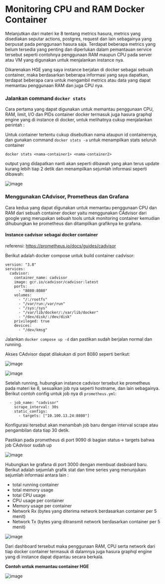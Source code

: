 # Monitoring CPU and RAM Docker Container 

Melanjutkan dari materi ke 8 tentang metrics hasura, metrics yang disediakan seputar actions, postgres, request dan lain sebagainya yang berpusat pada penggunaan hasura saja. Terdapat beberapa metrics yang belum tersedia yang penting dan diperlukan dalam pemantauan service tersebut seperti contohnya penggunaan RAM maupun CPU pada server atau VM yang digunakan untuk menjalankan instance nya.

Dikarenakan HGE yang saya instance berjalan di docker sebagai sebuah container, maka berdasarkan beberapa informasi yang saya dapatkan, terdapat beberapa cara untuk mengambil metrics atau data yang dapat memantau penggunaan RAM dan juga CPU nya.

### Jalankan command `docker stats`

Cara pertama yang dapat digunakan untuk memantau penggunaan CPU, RAM, limit, I/O dan PIDs container docker termasuk juga hasura graphql engine yang di instance di docker, untuk melihatnya cukup menjalankan perintah :

Untuk container tertentu cukup disebutkan nama ataupun id containernya, dan gunakan command `docker stats -a` untuk menampilkan stats seluruh container
```
docker stats <nama-container1> <nama-container2>
```

output yang didapatkan nanti akan seperti dibawah yang akan terus update kurang lebih tiap 2 detik dan menampilkan sejumlah informasi seperti dibawah:

![image](https://github.com/user-attachments/assets/c81cdd10-d250-41a7-b803-09ed97b5b7cb)

### Menggunakan CAdvisor, Prometheus dan Grafana

Cara kedua yang dapat digunakan untuk memantau penggunaan CPU dan RAM dari sebuah container docker yaitu menggunakan CAdvisor dari google yang merupakan sebuah tools untuk monitoring container kemudian dihubungkan ke prometheus dan ditampilkan grafiknya ke grafana.

#### Instance cadvisor sebagai docker container

referensi: https://prometheus.io/docs/guides/cadvisor

Berikut adalah docker compose untuk build container cadvisor:

```
version: "3.8"
services:
  cadvisor:
    container_name: cadvisor
    image: gcr.io/cadvisor/cadvisor:latest
    ports:
      - "8080:8080"
    volumes: 
      - "/:/rootfs"
      - "/var/run:/var/run"
      - "/sys:/sys"
      - "/var/lib/docker/:/var/lib/docker"
      - "/dev/disk/:/dev/disk"
    privileged: true
    devices: 
      - "/dev/kmsg"
```

Jalankan `docker compose up -d` dan pastikan sudah berjalan normal dan running.

Akses CAdvisor dapat dilakukan di port 8080 seperti berikut:

![image](https://github.com/user-attachments/assets/f3b67281-05fa-4ad2-bbc6-2eb4b179e14f)

![image](https://github.com/user-attachments/assets/380fb2e1-fdf5-4b79-9f31-80b3cd5a91b9)

Setelah running, hubungkan instance cadvisor tersebut ke prometheus pada materi ke 8, sesuaikan job nya seperti hostname, dan lain sebagainya. Berikut contoh config untuk job nya di `prometheus.yml`:

```
  - job_name: "cadvisor"
    scrape_interval: 30s
    static_configs:
      - targets: ["10.100.13.24:8080"]
```

Konfigurasi tersebut akan menambah job baru dengan interval scrape atau pengambilan data tiap 30 detik.

Pastikan pada prometheus di port 9090 di bagian status-> targets bahwa job CAdvisor sudah up

![image](https://github.com/user-attachments/assets/b19c0a56-0410-49c4-9932-b92aaf2ee237)

Hubungkan ke grafana di port 3000 dengan membuat dasboard baru. Berikut adalah sejumlah grafik stat dan time series yang menunjukan sejumlah informasi antara lain :

* total running container
* total memory usage
* total CPU usage
* CPU usage per container
* Memory usage per container
* Network Rx (bytes yang diterima network berdasarkan container per 5 menit)
* Network Tx (bytes yang ditransmit network berdasarkan container per 5 menit)

![image](https://github.com/user-attachments/assets/9e389c1a-4741-4e7e-b321-4d5c5698121e)

Dari dashboard tersebut maka penggunaan RAM, CPU serta network dari tiap docker container termasuk di dalamnya juga hasura graphql engine yang di instance dapat dipantau secara berkala.

**Contoh untuk memantau container HGE**

![image](https://github.com/user-attachments/assets/7a4768c2-c5ea-4539-a946-f6c3f9579c40)

